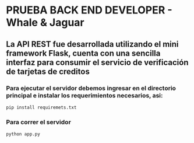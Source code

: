 # PRUEBA BACK END DEVELOPER - Whale & Jaguar

## La API REST fue desarrollada utilizando el mini framework Flask, cuenta con una sencilla interfaz para consumir el servicio de verificación de tarjetas de creditos
### Para ejecutar el servidor debemos ingresar en el directorio principal e instalar los requerimientos necesarios, asi:
```
pip install requiremets.txt
```
### Para correr el servidor
```
python app.py
```
